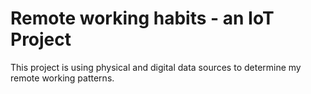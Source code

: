 # Remote working habits - an IoT Project

This project is using physical and digital data sources to determine my remote working patterns.
